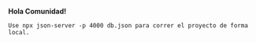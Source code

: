 **Hola Comunidad!** 
```
Use npx json-server -p 4000 db.json para correr el proyecto de forma local.
```
